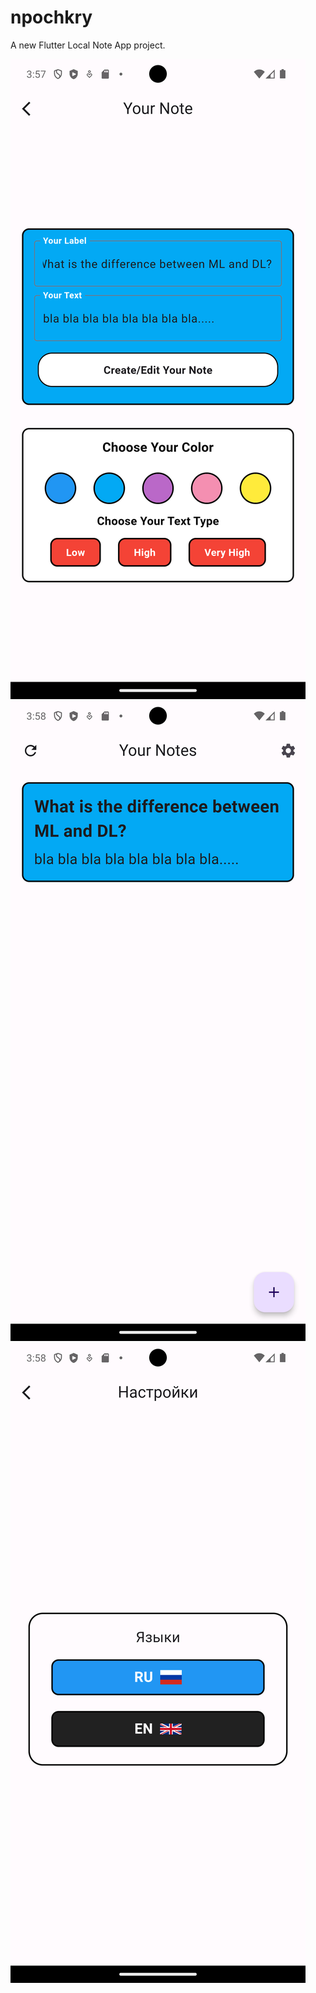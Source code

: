 # npochkry

A new Flutter Local Note App project.

![](https://github.com/enginbatintrx/npockryst/blob/main/Screenshot_1713196678.png)
![](https://github.com/enginbatintrx/npockryst/blob/main/Screenshot_1713196684.png)
![](https://github.com/enginbatintrx/npockryst/blob/main/Screenshot_1713196692.png)
